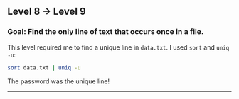 ## **Level 8 → Level 9**

### **Goal**: Find the only line of text that occurs once in a file.

This level required me to find a unique line in `data.txt`. I used `sort` and `uniq -u`:

```bash
sort data.txt | uniq -u
```

The password was the unique line!

---